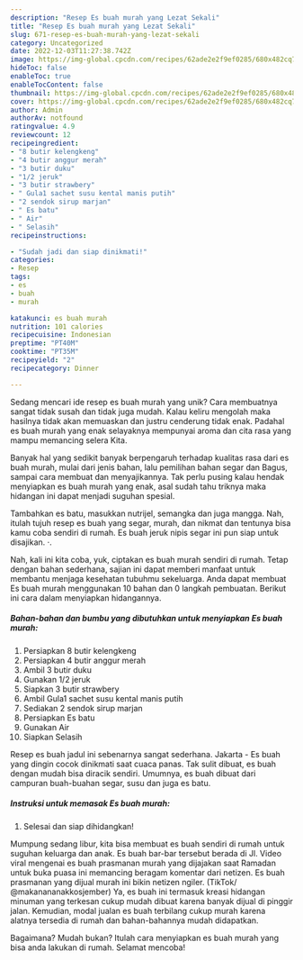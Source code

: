 ```yaml
---
description: "Resep Es buah murah yang Lezat Sekali"
title: "Resep Es buah murah yang Lezat Sekali"
slug: 671-resep-es-buah-murah-yang-lezat-sekali
category: Uncategorized
date: 2022-12-03T11:27:38.742Z
image: https://img-global.cpcdn.com/recipes/62ade2e2f9ef0285/680x482cq70/es-buah-murah-foto-resep-utama.jpg
hideToc: false
enableToc: true
enableTocContent: false
thumbnail: https://img-global.cpcdn.com/recipes/62ade2e2f9ef0285/680x482cq70/es-buah-murah-foto-resep-utama.jpg
cover: https://img-global.cpcdn.com/recipes/62ade2e2f9ef0285/680x482cq70/es-buah-murah-foto-resep-utama.jpg
author: Admin
authorAv: notfound
ratingvalue: 4.9
reviewcount: 12
recipeingredient:
- "8 butir kelengkeng"
- "4 butir anggur merah"
- "3 butir duku"
- "1/2 jeruk"
- "3 butir strawbery"
- " Gula1 sachet susu kental manis putih"
- "2 sendok sirup marjan"
- " Es batu"
- " Air"
- " Selasih"
recipeinstructions:

- "Sudah jadi dan siap dinikmati!"
categories:
- Resep
tags:
- es
- buah
- murah

katakunci: es buah murah 
nutrition: 101 calories
recipecuisine: Indonesian
preptime: "PT40M"
cooktime: "PT35M"
recipeyield: "2"
recipecategory: Dinner

---
```





Sedang mencari ide resep es buah murah yang unik? Cara membuatnya sangat tidak susah dan tidak juga mudah. Kalau keliru mengolah maka hasilnya tidak akan memuaskan dan justru cenderung tidak enak. Padahal es buah murah yang enak selayaknya mempunyai aroma dan cita rasa yang mampu memancing selera Kita.





Banyak hal yang sedikit banyak berpengaruh terhadap kualitas rasa dari es buah murah, mulai dari jenis bahan, lalu pemilihan bahan segar dan Bagus, sampai cara membuat dan menyajikannya. Tak perlu pusing kalau hendak menyiapkan es buah murah yang enak,      asal sudah tahu triknya maka hidangan ini dapat menjadi suguhan spesial.














Tambahkan es batu, masukkan nutrijel, semangka dan juga mangga. Nah, itulah tujuh resep es buah yang segar, murah, dan nikmat dan tentunya bisa kamu coba sendiri di rumah. Es buah jeruk nipis segar ini pun siap untuk disajikan. ·.






Nah, kali ini kita coba, yuk, ciptakan es buah murah sendiri di rumah. Tetap dengan bahan sederhana, sajian ini dapat memberi manfaat untuk membantu menjaga kesehatan tubuhmu sekeluarga. Anda dapat membuat Es buah murah menggunakan 10 bahan dan 0 langkah pembuatan. Berikut ini cara dalam menyiapkan hidangannya.

<!--inarticleads1-->

##### Bahan-bahan dan bumbu yang dibutuhkan untuk menyiapkan Es buah murah:

1. Persiapkan 8 butir kelengkeng
1. Persiapkan 4 butir anggur merah
1. Ambil 3 butir duku
1. Gunakan 1/2 jeruk
1. Siapkan 3 butir strawbery
1. Ambil  Gula1 sachet susu kental manis putih
1. Sediakan 2 sendok sirup marjan
1. Persiapkan  Es batu
1. Gunakan  Air
1. Siapkan  Selasih


Resep es buah jadul ini sebenarnya sangat sederhana. Jakarta - Es buah yang dingin cocok dinikmati saat cuaca panas. Tak sulit dibuat, es buah dengan mudah bisa diracik sendiri. Umumnya, es buah dibuat dari campuran buah-buahan segar, susu dan juga es batu. 

<!--inarticleads2-->

##### Instruksi untuk memasak Es buah murah:


1. Selesai dan siap dihidangkan!

Mumpung sedang libur, kita bisa membuat es buah sendiri di rumah untuk suguhan keluarga dan anak. Es buah bar-bar tersebut berada di Jl. Video viral mengenai es buah prasmanan murah yang dijajakan saat Ramadan untuk buka puasa ini memancing beragam komentar dari netizen. Es buah prasmanan yang dijual murah ini bikin netizen ngiler. (TikTok/ @makanananakkosjember) Ya, es buah ini termasuk kreasi hidangan minuman yang terkesan cukup mudah dibuat karena banyak dijual di pinggir jalan. Kemudian, modal jualan es buah terbilang cukup murah karena alatnya tersedia di rumah dan bahan-bahannya mudah didapatkan. 

Bagaimana? Mudah bukan? Itulah cara menyiapkan es buah murah yang bisa anda lakukan di rumah. Selamat mencoba!
